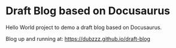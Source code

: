 # Draft Blog based on Docusaurus

Hello World project to demo a draft blog based on Docusaurus.

Blog up and running at: https://dubzzz.github.io/draft-blog